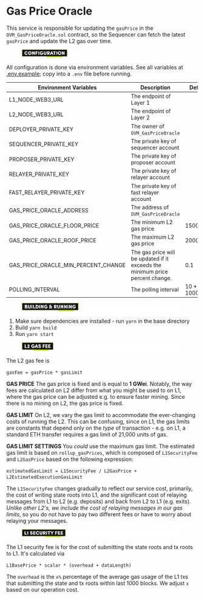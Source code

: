 # Gas Price Oracle

This service is responsible for updating the `gasPrice` in the `OVM_GasPriceOracle.sol` contract, so the Sequencer can fetch the latest `gasPrice` and update the L2 gas over time.



<figure><img src="../../../.gitbook/assets/Artboard 1.png" alt=""><figcaption></figcaption></figure>

All configuration is done via environment variables. See all variables at [.env.example](.env.example); copy into a `.env` file before running.

| Environment Variables                    | Description                                                                   | Default          |
| ---------------------------------------- | ----------------------------------------------------------------------------- | ---------------- |
| L1\_NODE\_WEB3\_URL                      | The endpoint of Layer 1                                                       |                  |
| L2\_NODE\_WEB3\_URL                      | The endpoint of Layer 2                                                       |                  |
| DEPLOYER\_PRIVATE\_KEY                   | The owner of `OVM_GasPriceOracle`                                             |                  |
| SEQUENCER\_PRIVATE\_KEY                  | The private key of sequencer account                                          |                  |
| PROPOSER\_PRIVATE\_KEY                   | The private key of proposer account                                           |                  |
| RELAYER\_PRIVATE\_KEY                    | The private key of relayer account                                            |                  |
| FAST\_RELAYER\_PRIVATE\_KEY              | The private key of fast relayer account                                       |                  |
| GAS\_PRICE\_ORACLE\_ADDRESS              | The address of `OVM_GasPriceOracle`                                           |                  |
| GAS\_PRICE\_ORACLE\_FLOOR\_PRICE         | The minimum L2 gas price                                                      | 150000           |
| GAS\_PRICE\_ORACLE\_ROOF\_PRICE          | The maximum L2 gas price                                                      | 20000000         |
| GAS\_PRICE\_ORACLE\_MIN\_PERCENT\_CHANGE | The gas price will be updated if it exceeds the minimum price percent change. | 0.1              |
| POLLING\_INTERVAL                        | The polling interval                                                          | 10 \* 60 \* 1000 |



<figure><img src="../../../.gitbook/assets/Artboard 2 (2).png" alt=""><figcaption></figcaption></figure>

1. Make sure dependencies are installed - run `yarn` in the base directory
2. Build `yarn build`
3. Run `yarn start`



<figure><img src="../../../.gitbook/assets/Artboard 3 (2).png" alt=""><figcaption></figcaption></figure>

The L2 gas fee is

```
gasFee = gasPrice * gasLimit
```

**GAS PRICE** The gas price is fixed and is equal to **1 GWei**. Notably, the way fees are calculated on L2 differ from what you might be used to on L1, where the gas price can be adjusted e.g. to ensure faster mining. Since there is no mining on L2, the gas price is fixed.

**GAS LIMIT** On L2, we vary the gas limit to accommodate the ever-changing costs of running the L2. This can be confusing, since on L1, the gas limits are constants that depend only on the _type_ of transaction - e.g. on L1, a standard ETH transfer requires a gas limit of 21,000 units of gas.

**GAS LIMIT SETTINGS** You _could_ use the maximum gas limit. The estimated gas limit is based on `rollup_gasPrices`, which is composed of `L1SecurityFee` and `L2GasPrice` based on the following expression:

```
estimatedGasLimit = L1SecurityFee / L2GasPrice + L2EstimatedExecutionGasLimit
```

The `L1SecurityFee` changes gradually to reflect our service cost, primarily, the cost of writing state roots into L1, and the significant cost of relaying messages from L1 to L2 (e.g. deposits) and back from L2 to L1 (e.g. exits). _Unlike other L2's, we include the cost of relaying messages in our gas limits_, so you do not have to pay two different fees or have to worry about relaying your messages.



<figure><img src="../../../.gitbook/assets/Artboard 4.png" alt=""><figcaption></figcaption></figure>

The L1 security fee is for the cost of submitting the state roots and tx roots to L1. It's calculated via

```
L1BasePrice * scalar * (overhead + dataLength)
```

The `overhead` is the `x%` percentage of the average gas usage of the L1 txs that submitting the state and tx roots within last 1000 blocks. We adjust `x` based on our operation cost.
